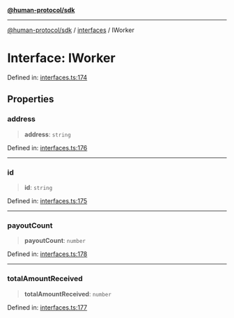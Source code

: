 [**@human-protocol/sdk**](../../README.md)

***

[@human-protocol/sdk](../../modules.md) / [interfaces](../README.md) / IWorker

# Interface: IWorker

Defined in: [interfaces.ts:174](https://github.com/humanprotocol/human-protocol/blob/99b899a11bf48f2fa04884687ea395e0d42d75d1/packages/sdk/typescript/human-protocol-sdk/src/interfaces.ts#L174)

## Properties

### address

> **address**: `string`

Defined in: [interfaces.ts:176](https://github.com/humanprotocol/human-protocol/blob/99b899a11bf48f2fa04884687ea395e0d42d75d1/packages/sdk/typescript/human-protocol-sdk/src/interfaces.ts#L176)

***

### id

> **id**: `string`

Defined in: [interfaces.ts:175](https://github.com/humanprotocol/human-protocol/blob/99b899a11bf48f2fa04884687ea395e0d42d75d1/packages/sdk/typescript/human-protocol-sdk/src/interfaces.ts#L175)

***

### payoutCount

> **payoutCount**: `number`

Defined in: [interfaces.ts:178](https://github.com/humanprotocol/human-protocol/blob/99b899a11bf48f2fa04884687ea395e0d42d75d1/packages/sdk/typescript/human-protocol-sdk/src/interfaces.ts#L178)

***

### totalAmountReceived

> **totalAmountReceived**: `number`

Defined in: [interfaces.ts:177](https://github.com/humanprotocol/human-protocol/blob/99b899a11bf48f2fa04884687ea395e0d42d75d1/packages/sdk/typescript/human-protocol-sdk/src/interfaces.ts#L177)
